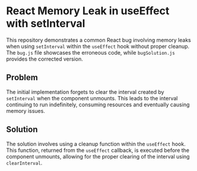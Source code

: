 # React Memory Leak in useEffect with setInterval
This repository demonstrates a common React bug involving memory leaks when using `setInterval` within the `useEffect` hook without proper cleanup.  The `bug.js` file showcases the erroneous code, while `bugSolution.js` provides the corrected version.

## Problem
The initial implementation forgets to clear the interval created by `setInterval` when the component unmounts.  This leads to the interval continuing to run indefinitely, consuming resources and eventually causing memory issues.

## Solution
The solution involves using a cleanup function within the `useEffect` hook. This function, returned from the `useEffect` callback, is executed before the component unmounts, allowing for the proper clearing of the interval using `clearInterval`.